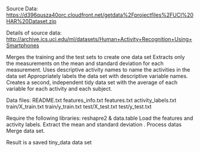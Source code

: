 Source Data: https://d396qusza40orc.cloudfront.net/getdata%2Fprojectfiles%2FUCI%20HAR%20Dataset.zip 

Details of source data: http://archive.ics.uci.edu/ml/datasets/Human+Activity+Recognition+Using+Smartphones 



Merges the training and the test sets to create one data set
Extracts only the measurements on the mean and standard deviation for each measurement. 
Uses descriptive activity names to name the activities in the data set
Appropriately labels the data set with descriptive variable names. 
Creates a second, independent tidy data set with the average of each variable for each activity and each subject. 


Data files:
README.txt
features_info.txt
features.txt
activity_labels.txt
train/X_train.txt
train/y_train.txt
test/X_test.txt
test/y_test.txt


Require the following libraries: reshapre2 & data.table 
Load the features and activity labels.
Extract the mean and standard deviation .
Process datas
Merge data set. 

Result is a saved tiny_data data set
